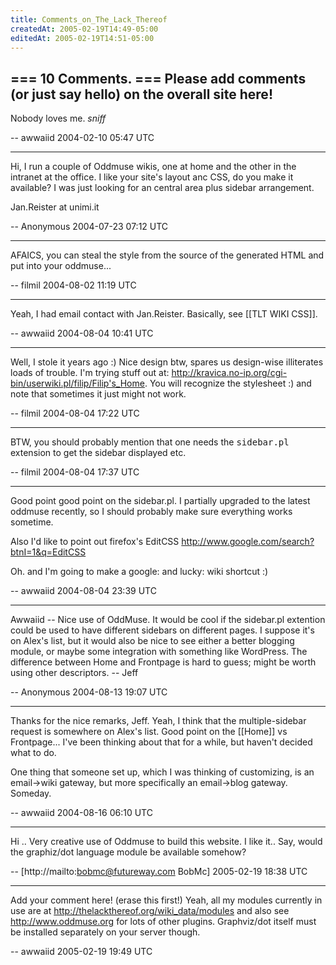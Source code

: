 ```yaml
---
title: Comments_on_The_Lack_Thereof
createdAt: 2005-02-19T14:49-05:00
editedAt: 2005-02-19T14:51-05:00
---
```


=== 10 Comments. ===
Please add comments (or just say hello) on the overall site here!
----
Nobody loves me. *sniff*

-- awwaiid 2004-02-10 05:47 UTC

----
Hi, I run a couple of Oddmuse wikis, one at home and the other in the intranet at the office. I like your site's layout anc CSS, do you make it available? I was just looking for an central area plus sidebar arrangement.

Jan.Reister at unimi.it

-- Anonymous 2004-07-23 07:12 UTC

----
AFAICS, you can steal the style from the source of the generated HTML and put into your oddmuse...

-- filmil 2004-08-02 11:19 UTC

----
Yeah, I had email contact with Jan.Reister. Basically, see [[TLT WIKI CSS]].

-- awwaiid 2004-08-04 10:41 UTC

----
Well, I stole it years ago :) Nice design btw, spares us design-wise illiterates loads of trouble. I'm trying stuff out at: http://kravica.no-ip.org/cgi-bin/userwiki.pl/filip/Filip's_Home. You will recognize the stylesheet :) and note that sometimes it just might not work.

-- filmil 2004-08-04 17:22 UTC

----
BTW, you should probably mention that one needs the <tt>sidebar.pl</tt> extension to get the sidebar displayed etc.

-- filmil 2004-08-04 17:37 UTC

----
Good point good point on the sidebar.pl. I partially upgraded to the latest oddmuse recently, so I should probably make sure everything works sometime.

Also I'd like to point out firefox's EditCSS http://www.google.com/search?btnI=1&q=EditCSS

Oh. and I'm going to make a google: and lucky: wiki shortcut :)

-- awwaiid 2004-08-04 23:39 UTC

----
Awwaiid -- Nice use of OddMuse.  It would be cool if the sidebar.pl extention could be used to have different sidebars on different pages.  I suppose it's on Alex's list, but it would also be nice to see either a better blogging module, or maybe some integration with something like WordPress.  The difference between Home and Frontpage is hard to guess; might be worth using other descriptors. -- Jeff

-- Anonymous 2004-08-13 19:07 UTC

----
Thanks for the nice remarks, Jeff. Yeah, I think that the multiple-sidebar request is somewhere on Alex's list. Good point on the [[Home]] vs Frontpage... I've been thinking about that for a while, but haven't decided what to do.

One thing that someone set up, which I was thinking of customizing, is an email->wiki gateway, but more specifically an email->blog gateway. Someday.

-- awwaiid 2004-08-16 06:10 UTC


----

Hi .. Very creative use of Oddmuse to build this website. I like it..
Say, would the graphiz/dot language module be available somehow?

-- [http://mailto:bobmc@futureway.com BobMc] 2005-02-19 18:38 UTC


----

Add your comment here! (erase this first!)
Yeah, all my modules currently in use are at http://thelackthereof.org/wiki_data/modules and also see http://www.oddmuse.org for lots of other plugins. Graphviz/dot itself must be installed separately on your server though.

-- awwaiid 2005-02-19 19:49 UTC


